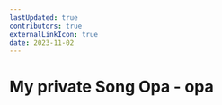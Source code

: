 ```yaml
---
lastUpdated: true
contributors: true
externalLinkIcon: true
date: 2023-11-02
---
```

# My private Song Opa - opa